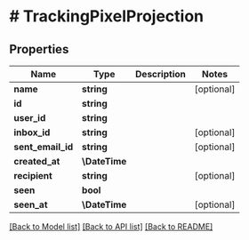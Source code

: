 # # TrackingPixelProjection

## Properties

Name | Type | Description | Notes
------------ | ------------- | ------------- | -------------
**name** | **string** |  | [optional]
**id** | **string** |  |
**user_id** | **string** |  |
**inbox_id** | **string** |  | [optional]
**sent_email_id** | **string** |  | [optional]
**created_at** | **\DateTime** |  |
**recipient** | **string** |  | [optional]
**seen** | **bool** |  |
**seen_at** | **\DateTime** |  | [optional]

[[Back to Model list]](../../README#models) [[Back to API list]](../../README#endpoints) [[Back to README]](../../README)
